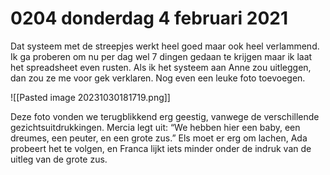 # 0204 donderdag 4 februari 2021
Dat systeem met de streepjes werkt heel goed maar ook heel verlammend. Ik ga proberen om nu per dag wel 7 dingen gedaan te krijgen maar ik laat het spreadsheet even rusten. Als ik het systeem aan Anne zou uitleggen, dan zou ze me voor gek verklaren. Nog even een leuke foto toevoegen.

![[Pasted image 20231030181719.png]]

Deze foto vonden we terugblikkend erg geestig, vanwege de verschillende gezichtsuitdrukkingen. Mercia legt uit: “We hebben hier een baby, een dreumes, een peuter, en een grote zus.” Els moet er erg om lachen, Ada probeert het te volgen, en Franca lijkt iets minder onder de indruk van de uitleg van de grote zus.